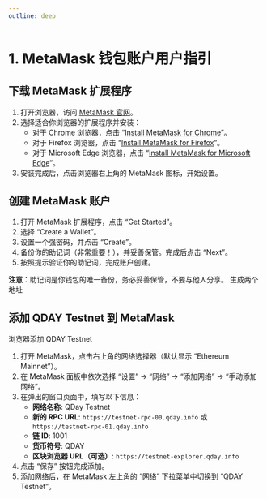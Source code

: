 ```yaml
---
outline: deep
---
```


# 1. MetaMask 钱包账户用户指引

## 下载 MetaMask 扩展程序

1. 打开浏览器，访问 [MetaMask 官网](https://metamask.io/)。
2. 选择适合你浏览器的扩展程序并安装：
   - 对于 Chrome 浏览器，点击 “[Install MetaMask for Chrome](https://chrome.google.com/webstore/detail/nkbihfbeogaeaoehlefnkodbefgpgknn)”。
   - 对于 Firefox 浏览器，点击 “[Install MetaMask for Firefox](https://addons.mozilla.org/zh-CN/firefox/addon/ether-metamask/)”。
   - 对于 Microsoft Edge 浏览器，点击 “[Install MetaMask for Microsoft Edge](https://microsoftedge.microsoft.com/addons/detail/metamask/ejbalbakoplchlghecdalmeeeajnimhm)”。
3. 安装完成后，点击浏览器右上角的 MetaMask 图标，开始设置。

## 创建 MetaMask 账户

1. 打开 MetaMask 扩展程序，点击 “Get Started”。
2. 选择 “Create a Wallet”。
3. 设置一个强密码，并点击 “Create”。
4. 备份你的助记词（非常重要！），并妥善保管。完成后点击 “Next”。
5. 按照提示验证你的助记词，完成账户创建。

**注意**：助记词是你钱包的唯一备份，务必妥善保管，不要与他人分享。
生成两个地址

## 添加 QDAY Testnet 到 MetaMask

浏览器添加 QDAY Testnet 

1. 打开 MetaMask，点击右上角的网络选择器（默认显示 “Ethereum Mainnet”）。
2. 在 MetaMask 面板中依次选择 “设置” -> “网络” -> “添加网络” -> “手动添加网络”。
3. 在弹出的窗口页面中，填写以下信息：
   - **网络名称**: QDay Testnet
   - **新的 RPC URL**: `https://testnet-rpc-00.qday.info` 或 `https://testnet-rpc-01.qday.info`
   - **链 ID**: 1001
   - **货币符号**: QDAY
   - **区块浏览器 URL（可选）**: `https://testnet-explorer.qday.info`
4. 点击 “保存” 按钮完成添加。
5. 添加网络后，在 MetaMask 左上角的 “网络” 下拉菜单中切换到 “QDAY Testnet”。
